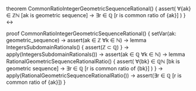 theorem CommonRatioIntegerGeometricSequenceRational() {
  assert(
    ∀{ak} ∈ ℤℕ [ak is geometric sequence] →
    ∃r ∈ ℚ [r is common ratio of {ak}]
  )
} ↔

proof CommonRatioIntegerGeometricSequenceRational() {
  setVar(ak: geometric_sequence) →
  assert(ak ∈ ℤ ∀k ∈ ℕ) →
  lemma IntegersSubdomainRationals() {
    assert(ℤ ⊂ ℚ)
  } →
  apply(IntegersSubdomainRationals()) →
  assert(ak ∈ ℚ ∀k ∈ ℕ) →
  lemma RationalGeometricSequenceRationalRatio() {
    assert(
      ∀{bk} ∈ ℚℕ [bk is geometric sequence] →
      ∃r ∈ ℚ [r is common ratio of {bk}]
    )
  } →
  apply(RationalGeometricSequenceRationalRatio()) →
  assert(∃r ∈ ℚ [r is common ratio of {ak}])
}